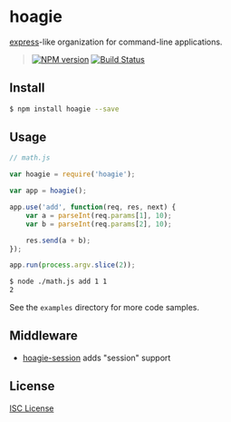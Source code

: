 # hoagie

[express][express]-like organization for command-line applications.

> [![NPM version][npm-badge]][npm]
> [![Build Status][travis-badge]][travis-ci]

## Install

``` bash
$ npm install hoagie --save
```

## Usage

``` js
// math.js

var hoagie = require('hoagie');

var app = hoagie();

app.use('add', function(req, res, next) {
	var a = parseInt(req.params[1], 10);
	var b = parseInt(req.params[2], 10);

	res.send(a + b);
});

app.run(process.argv.slice(2));
```

``` bash
$ node ./math.js add 1 1
2
```

See the `examples` directory for more code samples.

## Middleware

- [hoagie-session][hoagie-session] adds "session" support

## License

[ISC License][LICENSE]

[express]: https://github.com/strongloop/express
[npm]: http://badge.fury.io/js/hoagie
[npm-badge]: https://badge.fury.io/js/hoagie.svg
[travis-ci]: https://travis-ci.org/jeremyruppel/hoagie
[travis-badge]: https://travis-ci.org/jeremyruppel/hoagie.svg?branch=master
[LICENSE]: https://github.com/jeremyruppel/hoagie/blob/master/LICENSE
[hoagie-session]: https://github.com/jeremyruppel/hoagie-session
